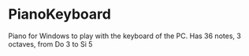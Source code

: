 # PianoKeyboard
Piano for Windows to play with the keyboard of the PC. Has 36 notes, 3 octaves, from Do 3 to Si 5
